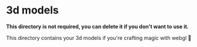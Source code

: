 # 3d models

**This directory is not required, you can delete it if you don't want to use it.**

This directory contains your 3d models if you're crafting magic with webgl 🔮
